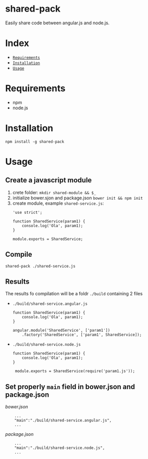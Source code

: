 # shared-pack
Easily share code between angular.js and node.js.


# Index
 
* [`Requirements`](#requirements)
* [`Installation`](#installation)
* [`Usage`](#usage)

<a name="requirements" id="requirements"></a>
# Requirements

* npm
* node.js

<a name="installation" id="installation"></a>
# Installation

`npm install -g shared-pack`

<a name="usage"></a>
# Usage

## Create a javascript module

1. crete folder: `mkdir shared-module && $_`
2. initialize bower.sjon and package.json `bower init && npm init`
3. create module, example `shared-service.js`:
 	```
 	'use strict';

	function SharedService(param1) {
		console.log('Ola', param1);
	}

	module.exports = SharedService;
 	``` 


## Compile

`shared-pack ./shared-service.js`

## Results

The results fo compilation will be a foldr `./build` containing 2 files

* `./build/shared-service.angular.js`

	```
	function SharedService(param1) {
		console.log('Ola', param1);
	}

	angular.module('SharedService', ['param1'])
		.factory('SharedService', ['param1', SharedService]);
	```

* `./build/shared-service.node.js`

	```
	function SharedService(param1) {
		console.log('Ola', param1);
	}

	 module.exports = SharedService(require('param1.js'));
	```

## Set properly `main` field in bower.json and package.json

*bower.json*

```
	...
	"main":"./build/shared-service.angular.js",
	...
```

*package.json*

```
	...
	"main":"./build/shared-service.node.js",
	...
```



